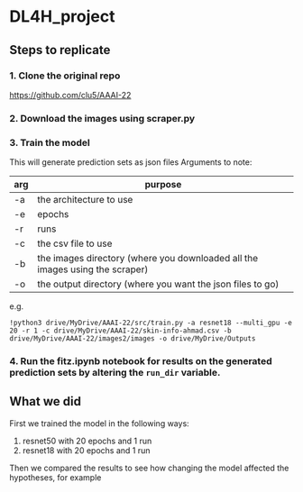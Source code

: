 # DL4H_project


## Steps to replicate

### 1. Clone the original repo
https://github.com/clu5/AAAI-22

### 2. Download the images using scraper.py

### 3. Train the model
   This will generate prediction sets as json files
 Arguments to note:
 
|  arg  | purpose | 
|------|-------|
|   -a  | the architecture to use |
|   -e  | epochs |
|   -r  | runs |
|   -c  | the csv file to use |
|   -b  | the images directory (where you downloaded all the images using the scraper) |
|   -o  | the output directory (where you want the json files to go) |

e.g. 
```
!python3 drive/MyDrive/AAAI-22/src/train.py -a resnet18 --multi_gpu -e 20 -r 1 -c drive/MyDrive/AAAI-22/skin-info-ahmad.csv -b drive/MyDrive/AAAI-22/images2/images -o drive/MyDrive/Outputs
```


### 4. Run the fitz.ipynb notebook for results on the generated prediction sets by altering the `run_dir` variable.


## What we did

First we trained the model in the following ways: 
1. resnet50 with 20 epochs and 1 run
2. resnet18 with 20 epochs and 1 run 

Then we compared the results to see how changing the model affected the hypotheses, for example


